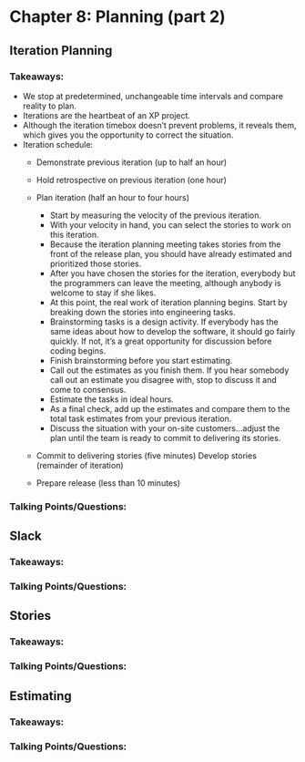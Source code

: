 # Chapter 8: Planning (part 2)

## Iteration Planning

### Takeaways:

* We stop at predetermined, unchangeable time intervals and compare reality to plan.
* Iterations are the heartbeat of an XP project.
* Although the iteration timebox doesn’t prevent problems, it reveals them, which gives you the opportunity to correct the situation.
* Iteration schedule:
  - Demonstrate previous iteration (up to half an hour)
  - Hold retrospective on previous iteration (one hour) 
  - Plan iteration (half an hour to four hours)
    * Start by measuring the velocity of the previous iteration.
    * With your velocity in hand, you can select the stories to work on this iteration.
    * Because the iteration planning meeting takes stories from the front of the release plan, you should have already estimated and prioritized those stories.
    * After you have chosen the stories for the iteration, everybody but the programmers can leave the meeting, although anybody is welcome to stay if she likes.
    * At this point, the real work of iteration planning begins. Start by breaking down the stories into engineering tasks.
    * Brainstorming tasks is a design activity. If everybody has the same ideas about how to develop the software, it should go fairly quickly. If not, it’s a great opportunity for discussion before coding begins.
    * Finish brainstorming before you start estimating.
    * Call out the estimates as you finish them. If you hear somebody call out an estimate you disagree with, stop to discuss it and come to consensus.
    * Estimate the tasks in ideal hours.
    * As a final check, add up the estimates and compare them to the total task estimates from your previous iteration.
    * Discuss the situation with your on-site customers...adjust the plan until the team is ready to commit to delivering its stories.


  - Commit to delivering stories (five minutes) Develop stories (remainder of iteration)
  - Prepare release (less than 10 minutes)


### Talking Points/Questions:

## Slack

### Takeaways:

### Talking Points/Questions:

## Stories

### Takeaways:

### Talking Points/Questions:

## Estimating

### Takeaways:

### Talking Points/Questions:

